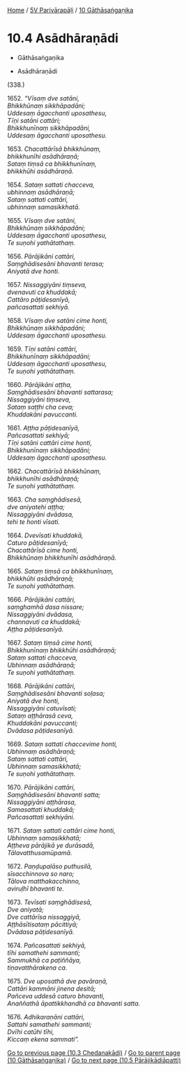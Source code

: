 
[Home](/) / [5V Parivārapāḷi](...md) / [10 Gāthāsaṅgaṇika](../5V/10.md)

# 10.4 Asādhāraṇādi

* Gāthāsaṅgaṇika

* Asādhāraṇādi

(338.)

1652\. _“Vīsaṃ dve satāni,_  
_Bhikkhūnaṃ sikkhāpadāni;_  
_Uddesaṃ āgacchanti uposathesu,_  
_Tīṇi satāni cattāri;_  
_Bhikkhunīnaṃ sikkhāpadāni,_  
_Uddesaṃ āgacchanti uposathesu._  


1653\. _Chacattārīsā bhikkhūnaṃ,_  
_bhikkhunīhi asādhāraṇā;_  
_Sataṃ tiṃsā ca bhikkhunīnaṃ,_  
_bhikkhūhi asādhāraṇā._  


1654\. _Sataṃ sattati chacceva,_  
_ubhinnaṃ asādhāraṇā;_  
_Sataṃ sattati cattāri,_  
_ubhinnaṃ samasikkhatā._  


1655\. _Vīsaṃ dve satāni,_  
_Bhikkhūnaṃ sikkhāpadāni;_  
_Uddesaṃ āgacchanti uposathesu,_  
_Te suṇohi yathātathaṃ._  


1656\. _Pārājikāni cattāri,_  
_Saṃghādisesāni bhavanti terasa;_  
_Aniyatā dve honti._  


1657\. _Nissaggiyāni tiṃseva,_  
_dvenavuti ca khuddakā;_  
_Cattāro pāṭidesanīyā,_  
_pañcasattati sekhiyā._  


1658\. _Vīsaṃ dve satāni cime honti,_  
_Bhikkhūnaṃ sikkhāpadāni;_  
_Uddesaṃ āgacchanti uposathesu._  


1659\. _Tīṇi satāni cattāri,_  
_Bhikkhunīnaṃ sikkhāpadāni;_  
_Uddesaṃ āgacchanti uposathesu,_  
_Te suṇohi yathātathaṃ._  


1660\. _Pārājikāni aṭṭha,_  
_Saṃghādisesāni bhavanti sattarasa;_  
_Nissaggiyāni tiṃseva,_  
_Sataṃ saṭṭhi cha ceva;_  
_Khuddakāni pavuccanti._  


1661\. _Aṭṭha pāṭidesanīyā,_  
_Pañcasattati sekhiyā;_  
_Tīṇi satāni cattāri cime honti,_  
_Bhikkhunīnaṃ sikkhāpadāni;_  
_Uddesaṃ āgacchanti uposathesu._  


1662\. _Chacattārīsā bhikkhūnaṃ,_  
_bhikkhunīhi asādhāraṇā;_  
_Te suṇohi yathātathaṃ._  


1663\. _Cha saṃghādisesā,_  
_dve aniyatehi aṭṭha;_  
_Nissaggiyāni dvādasa,_  
_tehi te honti vīsati._  


1664\. _Dvevīsati khuddakā,_  
_Caturo pāṭidesanīyā;_  
_Chacattārīsā cime honti,_  
_Bhikkhūnaṃ bhikkhunīhi asādhāraṇā._  


1665\. _Sataṃ tiṃsā ca bhikkhunīnaṃ,_  
_bhikkhūhi asādhāraṇā;_  
_Te suṇohi yathātathaṃ._  


1666\. _Pārājikāni cattāri,_  
_saṃghamhā dasa nissare;_  
_Nissaggiyāni dvādasa,_  
_channavuti ca khuddakā;_  
_Aṭṭha pāṭidesanīyā._  


1667\. _Sataṃ tiṃsā cime honti,_  
_Bhikkhunīnaṃ bhikkhūhi asādhāraṇā;_  
_Sataṃ sattati chacceva,_  
_Ubhinnaṃ asādhāraṇā;_  
_Te suṇohi yathātathaṃ._  


1668\. _Pārājikāni cattāri,_  
_Saṃghādisesāni bhavanti soḷasa;_  
_Aniyatā dve honti,_  
_Nissaggiyāni catuvīsati;_  
_Sataṃ aṭṭhārasā ceva,_  
_Khuddakāni pavuccanti;_  
_Dvādasa pāṭidesanīyā._  


1669\. _Sataṃ sattati chaccevime honti,_  
_Ubhinnaṃ asādhāraṇā;_  
_Sataṃ sattati cattāri,_  
_Ubhinnaṃ samasikkhatā;_  
_Te suṇohi yathātathaṃ._  


1670\. _Pārājikāni cattāri,_  
_Saṃghādisesāni bhavanti satta;_  
_Nissaggiyāni aṭṭhārasa,_  
_Samasattati khuddakā;_  
_Pañcasattati sekhiyāni._  


1671\. _Sataṃ sattati cattāri cime honti,_  
_Ubhinnaṃ samasikkhatā;_  
_Aṭṭheva pārājikā ye durāsadā,_  
_Tālavatthusamūpamā._  


1672\. _Paṇḍupalāso puthusilā,_  
_sīsacchinnova so naro;_  
_Tālova matthakacchinno,_  
_aviruḷhī bhavanti te._  


1673\. _Tevīsati saṃghādisesā,_  
_Dve aniyatā;_  
_Dve cattārīsa nissaggiyā,_  
_Aṭṭhāsītisataṃ pācittiyā;_  
_Dvādasa pāṭidesanīyā._  


1674\. _Pañcasattati sekhiyā,_  
_tīhi samathehi sammanti;_  
_Sammukhā ca paṭiññāya,_  
_tiṇavatthārakena ca._  


1675\. _Dve uposathā dve pavāraṇā,_  
_Cattāri kammāni jinena desitā;_  
_Pañceva uddesā caturo bhavanti,_  
_Anaññathā āpattikkhandhā ca bhavanti satta._  


1676\. _Adhikaraṇāni cattāri,_  
_Sattahi samathehi sammanti;_  
_Dvīhi catūhi tīhi,_  
_Kiccaṃ ekena sammati”._  


[Go to previous page (10.3 Chedanakādi)](10.3.md) / [Go to parent page (10 Gāthāsaṅgaṇika)](../5V/10.md) / [Go to next page (10.5 Pārājikādiāpatti)](10.5.md)


